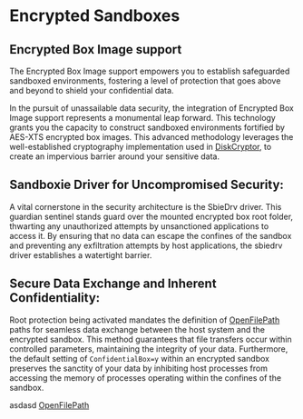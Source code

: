 # Encrypted Sandboxes

## Encrypted Box Image support

The Encrypted Box Image support empowers you to establish safeguarded sandboxed environments, fostering a level of protection that goes above and beyond to shield your confidential data.

In the pursuit of unassailable data security, the integration of Encrypted Box Image support represents a monumental leap forward. This technology grants you the capacity to construct sandboxed environments fortified by AES-XTS encrypted box images. This advanced methodology leverages the well-established cryptography implementation used in [DiskCryptor](https://diskcryptor.org), to create an impervious barrier around your sensitive data.

## Sandboxie Driver for Uncompromised Security:

A vital cornerstone in the security architecture is the SbieDrv driver. This guardian sentinel stands guard over the mounted encrypted box root folder, thwarting any unauthorized attempts by unsanctioned applications to access it. By ensuring that no data can escape the confines of the sandbox and preventing any exfiltration attempts by host applications, the sbiedrv driver establishes a watertight barrier.

## Secure Data Exchange and Inherent Confidentiality:

Root protection being activated mandates the definition of [OpenFilePath](../Content/OpenFilePath.md) paths for seamless data exchange between the host system and the encrypted sandbox. This method guarantees that file transfers occur within controlled parameters, maintaining the integrity of your data. Furthermore, the default setting of `ConfidentialBox=y` within an encrypted sandbox preserves the sanctity of your data by inhibiting host processes from accessing the memory of processes operating within the confines of the sandbox.

asdasd
[OpenFilePath](../Content/OpenFilePath.md)
